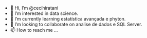 - 👋 Hi, I’m @cecihiratani
- 👀 I’m interested in  data science.
- 🌱 I’m currently learning  estatística avançada e phyton.
- 💞️ I’m looking to collaborate on  analise de dados e SQL Server.
- 📫 How to reach me ...

<!---
cecihiratani/cecihiratani is a ✨ special ✨ repository because its `README.md` (this file) appears on your GitHub profile.
You can click the Preview link to take a look at your changes.
--->
